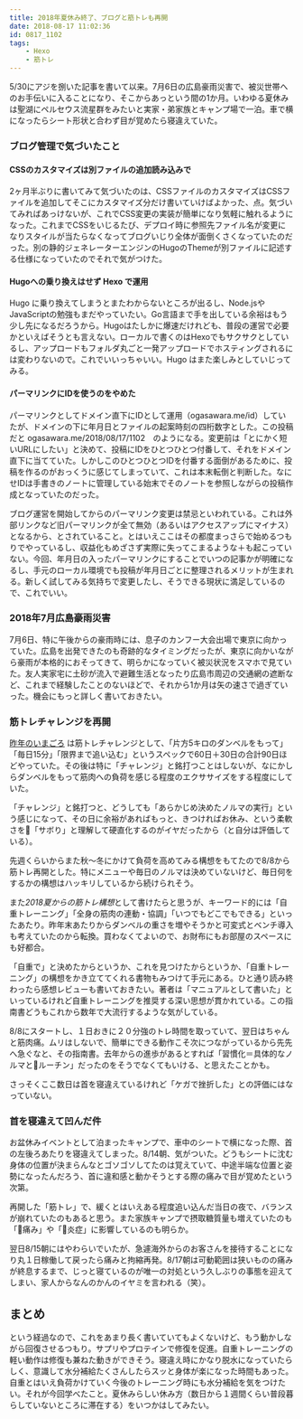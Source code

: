 ```yaml
---
title: 2018年夏休み終了、ブログと筋トレも再開
date: 2018-08-17 11:02:36
id: 0817_1102
tags:
    - Hexo
    - 筋トレ
---
```


5/30にアジを捌いた記事を書いて以来。7月6日の広島豪雨災害で、被災世帯へのお手伝いに入ることになり、そこからあっという間の1か月。いわゆる夏休みは聖湖にペルセウス流星群をみたいと実家・弟家族とキャンプ場で一泊。車で横になったらシート形状と合わず目が覚めたら寝違えていた。<!--more-->


### ブログ管理で気づいたこと

#### CSSのカスタマイズは別ファイルの追加読み込みで

2ヶ月半ぶりに書いてみて気づいたのは、CSSファイルのカスタマイズはCSSファイルを追加してそこにカスタマイズ分だけ書いていけばよかった、点。気づいてみればあっけないが、これでCSS変更の実装が簡単になり気軽に触れるようになった。これまでCSSをいじるたび、デプロイ時に参照先ファイル名が変更になりスタイルが当たらなくなってブログいじり全体が面倒くさくなっていたのだった。別の静的ジェネレーターエンジンのHugoのThemeが別ファイルに記述する仕様になっていたのでそれで気がつけた。

#### Hugoへの乗り換えはせず Hexo で運用 

Hugo に乗り換えてしまうとまたわからないところが出るし、Node.jsやJavaScriptの勉強もまだやっていたい。Go言語まで手を出している余裕はもう少し先になるだろうから。Hugoはたしかに爆速だけれども、普段の運営で必要かといえばそうとも言えない。ローカルで書くのはHexoでもサクサクとしているし、アップロードもフォルダ丸ごと一発アップロードでホスティングされるには変わりないので。これでいいっちゃいい。Hugo はまた楽しみとしていじってみる。

#### パーマリンクにIDを使うのをやめた

パーマリンクとしてドメイン直下にIDとして運用（ogasawara.me/id）していたが、ドメインの下に年月日とファイルの起案時刻の四桁数字とした。この投稿だと ogasawara.me/2018/08/17/1102　のようになる。変更前は「とにかく短いURLにしたい」と決めて、投稿にIDをひとつひとつ付番して、それをドメイン直下に当てていた。しかしこのひとつひとつIDを付番する面倒があるために、投稿を作るのがおっくうに感じてしまっていて、これは本末転倒と判断した。なにせIDは手書きのノートに管理している始末でそのノートを参照しながらの投稿作成となっていたのだった。

ブログ運営を開始してからのパーマリンク変更は禁忌といわれている。これは外部リンクなど旧パーマリンクが全て無効（あるいはアクセスアップにマイナス）となるから、とされていること。とはいえここはその都度まっさらで始めるつもりでやっているし、収益化もめざさず実際に失ってこまるような＋も起こっていない。今回、年月日の入ったパーマリンクにすることでいつの記事かが明確になるし、手元のローカル環境でも投稿が年月日ごとに整理されるメリットが生まれる。新しく試してみる気持ちで変更したし、そうできる現状に満足しているので、これでいい。

### 2018年7月広島豪雨災害

7月6日、特に午後からの豪雨時には、息子のカンフー大会出場で東京に向かっていた。広島を出発できたのも奇跡的なタイミングだったが、東京に向かいながら豪雨が本格的におそってきて、明らかになっていく被災状況をスマホで見ていた。友人実家宅に土砂が流入で避難生活となったり広島市周辺の交通網の遮断など、これまで経験したことのないほどで、それから1か月は矢の速さで過ぎていった。機会にもっと詳しく書いておきたい。

### 筋トレチャレンジを再開
[昨年のいまごろ](https://ogasawara.me/2017/08/16/0821/) は筋トレチャレンジとして、「片方5キロのダンベルをもって」「毎日15分」「限界まで追い込む」というスペックで60日＋30日の合計90日ほどやっていた。その後は特に「チャレンジ」と銘打つことはしないが、なにかしらダンベルをもって筋肉への負荷を感じる程度のエクササイズをする程度にしていた。

「チャレンジ」と銘打つと、どうしても「あらかじめ決めたノルマの実行」という感じになって、その日に余裕があればもっと、きつければお休み、という柔軟さを「サボり」と理解して硬直化するのがイヤだったから（と自分は評価している）。

先週くらいからまた秋〜冬にかけて負荷を高めてみる構想をもてたので8/8から筋トレ再開とした。特にメニューや毎日のノルマは決めていないけど、毎日何をするかの構想はハッキリしているから続けられそう。

また*2018夏からの筋トレ構想*として書けたらと思うが、キーワード的には「自重トレーニング」「全身の筋肉の連動・協調」「いつでもどこでもできる」といったあたり。昨年末あたりからダンベルの重さを増やそうかと可変式とベンチ導入も考えていたのから転換。買わなくてよいので、お財布にもお部屋のスペースにも好都合。

「自重で」と決めたからというか、これを見つけたからというか、「自重トレーニング」の構想をかき立ててくれる書物もみつけて手元にある。ひと通り読み終わったら感想レビューも書いておきたい。著者は「マニュアルとして書いた」といっているけれど自重トレーニングを推奨する深い思想が貫かれている。この指南書どうもこれから数年で大流行するような気がしている。

8/8にスタートし、１日おきに２０分強のトレ時間を取っていて、翌日はちゃんと筋肉痛。ムリはしないで、簡単にできる動作こそ次につながっているから先先へ急ぐなと、その指南書。去年からの進歩があるとすれば「習慣化＝具体的なノルマとルーチン」だったのをそうでなくてもいける、と思えたことかも。

さっそくここ数日は首を寝違えているけれど「ケガで挫折した」との評価にはなっていない。

### 首を寝違えて凹んだ件
お盆休みイベントとして泊まったキャンプで、車中のシートで横になった際、首の左後ろあたりを寝違えてしまった。8/14朝、気がついた。どうもシートに沈む身体の位置が決まらんなとゴソゴソしてたのは覚えていて、中途半端な位置と姿勢になったんだろう、首に違和感と動かそうとする際の痛みで目が覚めたという次第。

再開した「筋トレ」で、緩くとはいえある程度追い込んだ当日の夜で、バランスが崩れていたのもあると思う。また家族キャンプで摂取糖質量も増えていたのも「痛み」や「炎症」に影響しているのも明らか。

翌日8/15朝にはやわらいでいたが、急遽海外からのお客さんを接待することになり丸１日稼働して戻ったら痛みと拘縮再発。8/17朝は可動範囲は狭いものの痛みが終息するまで、じっと寝ているのが唯一の対処という久しぶりの事態を迎えてしまい、家人からなんのかんのイヤミを言われる（笑）。

## まとめ
という経過なので、これをあまり長く書いていてもよくないけど、もう動かしながら回復させるつもり。サプリやプロテインで修復を促進。自重トレーニングの軽い動作は修復も兼ねた動きができそう。寝違え時にかなり脱水になっていたらしく、意識して水分補給たくさんしたらスッと身体が楽になった時間もあった。自重とはいえ負荷かけていく今後のトレーニング時にも水分補給を気をつけたい。それが今回学べたこと。夏休みらしい休み方（数日から１週間くらい普段暮らしていないところに滞在する）をいつかはしてみたい。